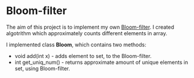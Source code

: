 # Bloom-filter
The aim of this project is to implement my own [Bloom-filter](https://en.wikipedia.org/wiki/Bloom_filter).
I created algotrithm which approximately counts different elements in array.

I implemented class **Bloom**, which contains two methods: 
* void add(int x) - adds element to set, to the Bloom-filter.
* int get_uniq_num() - returns approximate amount of unique elements in set, using Bloom-filter.
